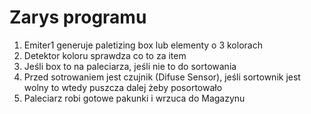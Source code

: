 # Zarys programu 

1. Emiter1 generuje paletizing box lub elementy o 3 kolorach 
1. Detektor koloru sprawdza co to za item
1. Jeśli box to na paleciarza, jeśli nie to do sortowania 
1. Przed sotrowaniem jest czujnik (Difuse Sensor), jeśli sortownik jest wolny to wtedy puszcza dalej żeby posortowało
1. Paleciarz robi gotowe pakunki i wrzuca do Magazynu